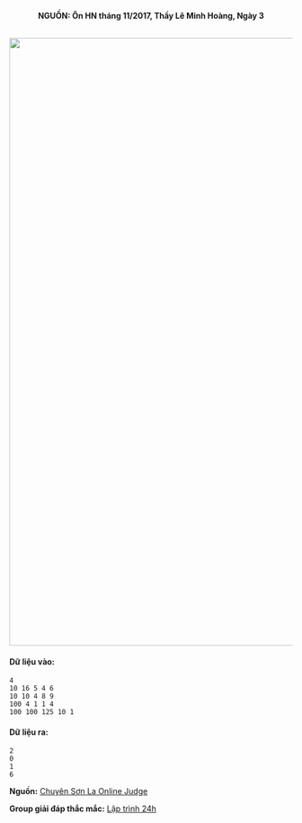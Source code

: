 **<center>NGUỒN: Ôn HN tháng 11/2017, Thầy Lê Minh Hoàng, Ngày 3</center>**
<br>

<img src="/images/problems/1018/activity.svg" width=1080px>

#### Dữ liệu vào:
```
4
10 16 5 4 6
10 10 4 8 9
100 4 1 1 4
100 100 125 10 1
```

#### Dữ liệu ra:
```
2
0
1
6
```
**Nguồn:** [Chuyên Sơn La Online Judge](http://csloj.ddns.net/)

**Group giải đáp thắc mắc:** [Lập trình 24h](https://www.facebook.com/groups/1386904321519984)